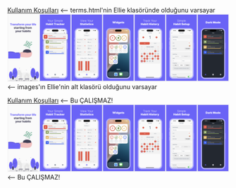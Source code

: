 [Kullanım Koşulları](terms.html)  <-- terms.html'nin Ellie klasöründe olduğunu varsayar
<img src="images/screenshot.png" alt="Ekran Görüntüsü"> <-- images'ın Ellie'nin alt klasörü olduğunu varsayar

[Kullanım Koşulları](/Ellie/terms.html)  <-- Bu ÇALIŞMAZ!
<img src="/Ellie/images/screenshot.png" alt="Ekran Görüntüsü"> <-- Bu ÇALIŞMAZ!
